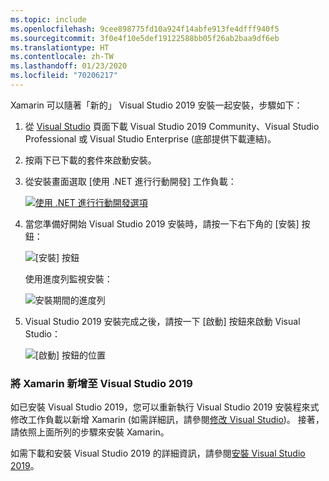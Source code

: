```yaml
---
ms.topic: include
ms.openlocfilehash: 9cee898775fd10a924f14abfe913fe4dfff940f5
ms.sourcegitcommit: 3f0e4f10e5def19122588bb05f26ab2baa9df6eb
ms.translationtype: HT
ms.contentlocale: zh-TW
ms.lasthandoff: 01/23/2020
ms.locfileid: "70206217"
---
```

Xamarin 可以隨著「新的」  Visual Studio 2019 安裝一起安裝，步驟如下：

1. 從 [Visual Studio](https://visualstudio.microsoft.com/vs/) 頁面下載 Visual Studio 2019 Community、Visual Studio Professional 或 Visual Studio Enterprise (底部提供下載連結)。

2. 按兩下已下載的套件來啟動安裝。

3. 從安裝畫面選取 [使用 .NET 進行行動開發]  工作負載：

    [![使用 .NET 進行行動開發選項](~/get-started/installation/windows-images/vs2019-mobile-dev-workload-sml.png)](~/get-started/installation/windows-images/vs2019-mobile-dev-workload.png#lightbox)

4. 當您準備好開始 Visual Studio 2019 安裝時，請按一下右下角的 [安裝]  按鈕：

    ![[安裝] 按鈕](~/get-started/installation/windows-images/vs2019-click-install.png)

   使用進度列監視安裝：

    ![安裝期間的進度列](~/get-started/installation/windows-images/vs2019-progress-bars.png)

5. Visual Studio 2019 安裝完成之後，請按一下 [啟動]  按鈕來啟動 Visual Studio：

    ![[啟動] 按鈕的位置](~/get-started/installation/windows-images/vs2019-launch.png)

<a name="vs2019" />

### <a name="adding-xamarin-to-visual-studio-2019"></a>將 Xamarin 新增至 Visual Studio 2019

如已安裝 Visual Studio 2019，您可以重新執行 Visual Studio 2019 安裝程來式修改工作負載以新增 Xamarin (如需詳細訊，請參閱[修改 Visual Studio](https://docs.microsoft.com/visualstudio/install/modify-visual-studio))。 接著，請依照上面所列的步驟來安裝 Xamarin。

如需下載和安裝 Visual Studio 2019 的詳細資訊，請參閱[安裝 Visual Studio 2019](https://docs.microsoft.com/visualstudio/install/install-visual-studio)。
